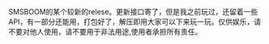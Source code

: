 SMSBOOM的某个较新的relese。更新接口寄了，但是我之前玩过，还留着一些API，有一部分还能用，打包好了，解压即用大家可以下来玩一玩。仅供娱乐，请不要对他人使用，请不要用于非法用途,使用者承担所有责任。
